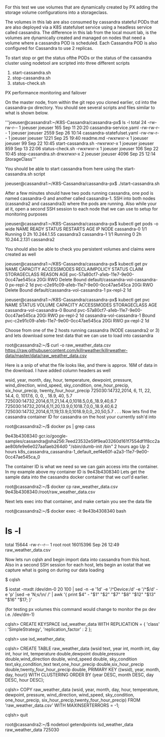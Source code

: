 For this test we use volumes that are dynamically created by PX adding the storage volume configurations into a storageclass.

The volumes in this lab are also consumed by cassandra stateful PODs that are also deployed via a K8S statefulset service using a headless service called cassandra.  The difference in this lab from the local mount lab, is the volumes are dynamically created and managed on nodes that need a volume where a cassandra POD is scheduled.  Each Cassandra POD is also configured for Cassandra to use 2 replicas.  

To start stop or get the status ofthe PODs or the status of the cassandra cluster using nodetool are scripted into three different scripts

1) start-cassandra.sh
2) stop-cassandra.sh
3) status-check.sh

PX performance monitoring and failover

On the master node,  from within the git repo you cloned earlier, cd into the cassandra-px directory. You should see several scripts and files similar to what is shown below.  

'''joeuser@cassandra1:~/K8S-Cassandra/cassandra-px$ ls -l
total 24
-rw-rw-r-- 1   joeuser joeuser  165   Sep 11 20:20 cassandra-service.yaml
-rw-rw-r-- 1   joeuser joeuser 2559  Sep 26 10:14 cassandra-statefulset.yaml
-rw-rw-r-- 1   joeuser joeuser 1221  Sep 25 19:40 readme.md
-rwxrwxr-x 1 joeuser joeuser   99    Sep 22 10:45 start-cassandra.sh
-rwxrwxr-x 1 joeuser joeuser  859   Sep 13 22:06 status-check.sh
-rwxrwxr-x 1 joeuser joeuser  106   Sep 22 10:45 stop-cassandra.sh
drwxrwxr-x 2 joeuser joeuser 4096  Sep 25 12:14 StorageClass'''

You should be able to start cassandra from here using the start-cassandra.sh script

joeuser@cassandra1:~/K8S-Cassandra/cassandra-px$ ./start-cassandra.sh

After a few minutes should have two pods running cassandra, one pod is named cassandra-0 and another called cassandra-1.  SSH into both nodes (cassandra2 and cassandra3) where the pods are running.  Also while your at it, open a second SSH session to each node that we can use to setup for monitoring purposes

joeuser@cassandra1:~/K8S-Cassandra/cassandra-px$ kubectl get pods -o wide
NAME          READY     STATUS    RESTARTS   AGE       IP          NODE
cassandra-0   1/1       Running   0          2h        10.244.1.55     cassandra3
cassandra-1   1/1       Running   0          2h        10.244.2.131   cassandra2

You should also be able to check you persistent volumes and claims were created as well

joeuser@cassandra1:~/K8S-Cassandra/cassandra-px$ kubectl get pv
NAME                                       CAPACITY   ACCESSMODES   RECLAIMPOLICY   STATUS    CLAIM                               STORAGECLASS   REASON    AGE
pvc-57a80cf7-a1eb-11e7-9e00-0cc47ae545ca   20Gi       RWO           Delete          Bound     default/cassandra-vol-cassandra-0   px-repl-2                1d
pvc-c2e91c09-a1eb-11e7-9e00-0cc47ae545ca   20Gi       RWO           Delete          Bound     default/cassandra-vol-cassandra-1   px-repl-2                1d

joeuser@cassandra1:~/K8S-Cassandra/cassandra-px$ kubectl get pvc
NAME                        STATUS    VOLUME                                     CAPACITY   ACCESSMODES   STORAGECLASS   AGE
cassandra-vol-cassandra-0   Bound     pvc-57a80cf7-a1eb-11e7-9e00-0cc47ae545ca   20Gi       RWO           px-repl-2      1d
cassandra-vol-cassandra-1   Bound     pvc-c2e91c09-a1eb-11e7-9e00-0cc47ae545ca   20Gi       RWO           px-repl-2      1d



Choose from one of the 2 hosts running cassandra (NODE cassandra2 or 3) and lets download some test data that we can use to load into cassandra

root@cassandra2:~/$ curl -o raw_weather_data.csv https://raw.githubusercontent.com/killrweather/killrweather-data/master/data/raw_weather_data.csv

Here is a snip of what the file looks like, and there is approx. 16M of data in the download.  I have added column headers as well 

wsid,               year,       month,   day, hour, temperature, dewpoint, pressure, wind_direction, wind_speed, sky_condition, one_hour_precip, six_hour_precip, twenty_four_hour_precip
725030:14732,2014,          6,      11,      22,      14.4,              0,          1017.6,            0,                       0,                    ,                     18.9,                     40,                     5.7
725030:14732,2014,6,11,21,14.4,0,1018.5,0,6,,18.9,40,6.7
725030:14732,2014,6,11,20,13.9,0,1018.7,0,0,,18.9,40,6.2
725030:14732,2014,6,11,19,13.9,0,1018.9,0,0,,20,50,5.7
.
.
.
Now lets find the cassandra container ID for cassandra on the host your currently ssh'd into

root@cassandra2:~/$ docker ps | grep cass

9e43b4308340        gcr.io/google-samples/cassandra@sha256:7eed23532e59f9ea03260d161f7554df1f8cc2aae80bfe9e6e027aa1aeb264d0             "/sbin/dumb-init /bin"   2 hours ago         Up 2 hours                                                                                                            k8s_cassandra_cassandra-1_default_eef4e60f-a2a3-11e7-9e00-0cc47ae545ca_0

The container ID is what we need so we can gain access into the container. In my example above my container ID is 9e43b4308340
Lets get the sample data into the cassandra docker container that we curl'd earlier.

root@cassandra2:~/$  docker cp raw_weather_data.csv 9e43b4308340:/root/raw_weather_data.csv

Next lets exec into that container, and make certain you see the data file

root@cassandra2:~/$ docker exec -it 9e43b4308340 bash
# ls -l
total 15644
-rw-r--r-- 1 root root 16015396 Sep 26 12:49 raw_weather_data.csv

Now lets run cqlsh and begin import data into cassandra from this host.  Also in a second SSH session for each host, lets begin an iostat that we capture what is going on during our data loading

$ cqlsh

$ iostat -mxdt /dev/dm-0 20 100 | sed -n -e '1d' -e '/^Device:/d' -e '/^$/d' -e 'p' |sed -e 'N;s/\n/ /' | awk '{ print $4" - "$1" "$2" "$7" "$8" "$12" "$13" "$16" "$17; }'

(for testing px volumes this command would change to monitor the px dev i.e. /dev/dm-1)


cqlsh> CREATE KEYSPACE isd_weather_data WITH REPLICATION = { 'class' : 'SimpleStrategy', 'replication_factor' : 2 };

cqlsh> use isd_weather_data;

cqlsh> CREATE TABLE raw_weather_data (wsid text, year int, month int, day int, hour int, temperature double,dewpoint double,pressure double,wind_direction double, wind_speed double, sky_condition text,sky_condition_text text,one_hour_precip double,six_hour_precip double,twenty_four_hour_precip double, PRIMARY KEY ((wsid), year, month, day, hour)) WITH CLUSTERING ORDER BY (year DESC, month DESC, day DESC, hour DESC);

cqlsh> COPY raw_weather_data (wsid, year, month, day, hour, temperature, dewpoint, pressure, wind_direction, wind_speed, sky_condition, one_hour_precip, six_hour_precip,twenty_four_hour_precip) FROM 'raw_weather_data.csv' WITH MAXINSERTERRORS = -1;

cqlsh> quit

root@cassandra2:~/$ nodetool getendpoints isd_weather_data raw_weather_data  725030
